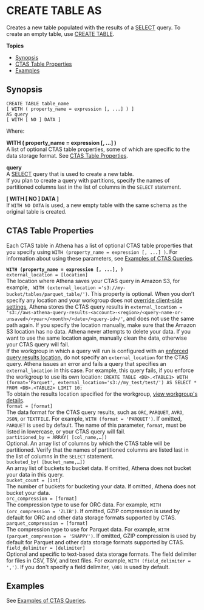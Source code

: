 # CREATE TABLE AS<a name="create-table-as"></a>

Creates a new table populated with the results of a [SELECT](select.md) query\. To create an empty table, use [CREATE TABLE](create-table.md)\.

**Topics**
+ [Synopsis](#synopsis)
+ [CTAS Table Properties](#ctas-table-properties)
+ [Examples](#ctas-table-examples)

## Synopsis<a name="synopsis"></a>

```
CREATE TABLE table_name
[ WITH ( property_name = expression [, ...] ) ]
AS query
[ WITH [ NO ] DATA ]
```

Where:

**WITH \( property\_name = expression \[, \.\.\.\] \)**  
A list of optional CTAS table properties, some of which are specific to the data storage format\. See [CTAS Table Properties](#ctas-table-properties)\.

**query**  
A [SELECT](select.md) query that is used to create a new table\.  
If you plan to create a query with partitions, specify the names of partitioned columns last in the list of columns in the `SELECT` statement\.

**\[ WITH \[ NO \] DATA \]**  
If `WITH NO DATA` is used, a new empty table with the same schema as the original table is created\.

## CTAS Table Properties<a name="ctas-table-properties"></a>

Each CTAS table in Athena has a list of optional CTAS table properties that you specify using `WITH (property_name = expression [, ...] )`\. For information about using these parameters, see [Examples of CTAS Queries](ctas-examples.md)\.

**`WITH (property_name = expression [, ...], )`**    
`external_location = [location]`   
The location where Athena saves your CTAS query in Amazon S3, for example, ` WITH (external_location ='s3://my-bucket/tables/parquet_table/')`\. This property is optional\. When you don’t specify any location and your workgroup does not [override client\-side settings](workgroups-settings-override.md), Athena stores the CTAS query results in `external_location = 's3://aws-athena-query-results-<account>-<region>/<query-name-or-unsaved>/<year>/<month>/<date>/<query-id>/'`, and does not use the same path again\. If you specify the location manually, make sure that the Amazon S3 location has no data\. Athena never attempts to delete your data\. If you want to use the same location again, manually clean the data, otherwise your CTAS query will fail\.  
If the workgroup in which a query will run is configured with an [enforced query results location](workgroups-settings-override.md), do not specify an `external_location` for the CTAS query\. Athena issues an error and fails a query that specifies an `external_location` in this case\. For example, this query fails, if you enforce the workgroup to use its own location: `CREATE TABLE <DB>.<TABLE1> WITH (format='Parquet', external_location='s3://my_test/test/') AS SELECT * FROM <DB>.<TABLE2> LIMIT 10;`  
To obtain the results location specified for the workgroup, [view workgroup's details](workgroups-create-update-delete.md#viewing-details-workgroups)\.  
`format = [format]`  
The data format for the CTAS query results, such as `ORC`, `PARQUET`, `AVRO`, `JSON`, or `TEXTFILE`\. For example, `WITH (format = 'PARQUET')`\. If omitted, `PARQUET` is used by default\. The name of this parameter, `format`, must be listed in lowercase, or your CTAS query will fail\.  
`partitioned_by = ARRAY( [col_name,…])`  
Optional\. An array list of columns by which the CTAS table will be partitioned\. Verify that the names of partitioned columns are listed last in the list of columns in the `SELECT` statement\.   
`bucketed_by( [bucket_name,…])`  
An array list of buckets to bucket data\. If omitted, Athena does not bucket your data in this query\.  
`bucket_count = [int]`  
The number of buckets for bucketing your data\. If omitted, Athena does not bucket your data\.  
`orc_compression = [format]`  
The compression type to use for ORC data\. For example, `WITH (orc_compression = 'ZLIB')`\. If omitted, GZIP compression is used by default for ORC and other data storage formats supported by CTAS\.  
`parquet_compression = [format]`  
The compression type to use for Parquet data\. For example, `WITH (parquet_compression = 'SNAPPY')`\. If omitted, GZIP compression is used by default for Parquet and other data storage formats supported by CTAS\.  
`field_delimiter = [delimiter]`  
Optional and specific to text\-based data storage formats\. The field delimiter for files in CSV, TSV, and text files\. For example, `WITH (field_delimiter = ',')`\. If you don't specify a field delimiter, `\001` is used by default\.

## Examples<a name="ctas-table-examples"></a>

See [Examples of CTAS Queries](ctas-examples.md)\.